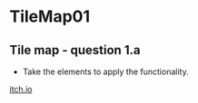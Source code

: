 # TileMap01

## Tile map - question 1.a

- Take the elements to apply the functionality.
  
[itch.io](https://parkpulse.itch.io/tilemap1)

